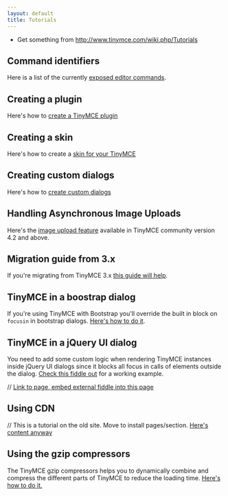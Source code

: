 ```yaml
---
layout: default
title: Tutorials
---
```


* Get something from http://www.tinymce.com/wiki.php/Tutorials

## Command identifiers
Here is a list of the currently [exposed editor commands](command_identifiers).


## Creating a plugin
Here's how to [create a TinyMCE plugin](creating_a_plugin)


## Creating a skin
Here's how to create a [skin for your TinyMCE](creating_a_skin)


## Creating custom dialogs
Here's how to [create custom dialogs](creating_custom_dialogs)


## Handling Asynchronous Image Uploads
Here's the [image upload feature](handling_asynchronous_image_uploads) available in TinyMCE community version 4.2 and above.


## Migration guide from 3.x
If you're migrating from TinyMCE 3.x [this guide will help](migration_guide_from_3x).


## TinyMCE in a boostrap dialog
If you're using TinyMCE with Bootstrap you'll override the built in block on `focusin` in bootstrap dialogs. [Here's how to do it](tinymce_in_a_boostrap_dialog).


## TinyMCE in a jQuery UI dialog
You need to add some custom logic when rendering TinyMCE instances inside jQuery UI dialogs since it blocks all focus in calls of elements outside the dialog. [Check this fiddle out](tinymce_in_a_jquery_ui_dialog) for a working example.

// [Link to page, embed external fiddle into this page](tinymce_in_a_jquery_ui_dialog)


## Using CDN
// This is a tutorial on the old site. Move to install pages/section. [Here's content anyway](using_cdn)


## Using the gzip compressors
The TinyMCE gzip compressors helps you to dynamically combine and compress the different parts of TinyMCE to reduce the loading time. [Here's how to do it.](using_the_gzip_compressors)
